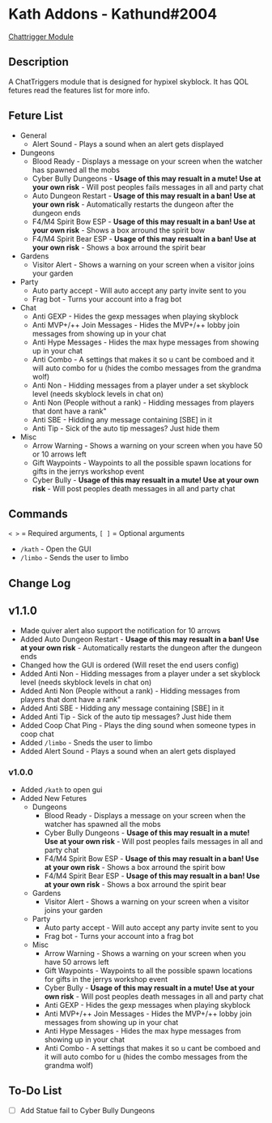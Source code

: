 # Kath Addons - Kathund#2004

[Chattrigger Module](https://www.chattriggers.com/modules/v/KathAddons)

## Description

A ChatTriggers module that is designed for hypixel skyblock. It has QOL fetures read the features list for more info.

## Feture List

- General
  - Alert Sound - Plays a sound when an alert gets displayed
- Dungeons
  - Blood Ready - Displays a message on your screen when the watcher has spawned all the mobs
  - Cyber Bully Dungeons - **Usage of this may resualt in a mute! Use at your own risk** - Will post peoples fails messages in all and party chat
  - Auto Dungeon Restart - **Usage of this may resualt in a ban! Use at your own risk** - Automatically restarts the dungeon after the dungeon ends
  - F4/M4 Spirit Bow ESP - **Usage of this may resualt in a ban! Use at your own risk** - Shows a box arround the spirit bow
  - F4/M4 Spirit Bear ESP - **Usage of this may resualt in a ban! Use at your own risk** - Shows a box arround the spirit bear
- Gardens
  - Visitor Alert - Shows a warning on your screen when a visitor joins your garden
- Party
  - Auto party accept - Will auto accept any party invite sent to you
  - Frag bot - Turns your account into a frag bot
- Chat
  - Anti GEXP - Hides the gexp messages when playing skyblock
  - Anti MVP+/++ Join Messages - Hides the MVP+/++ lobby join messages from showing up in your chat
  - Anti Hype Messages - Hides the max hype messages from showing up in your chat
  - Anti Combo - A settings that makes it so u cant be comboed and it will auto combo for u (hides the combo messages from the grandma wolf)
  - Anti Non - Hidding messages from a player under a set skyblock level (needs skyblock levels in chat on)
  - Anti Non (People without a rank) - Hidding messages from players that dont have a rank"
  - Anti SBE - Hidding any message containing \[SBE\] in it
  - Anti Tip - Sick of the auto tip messages? Just hide them
- Misc
  - Arrow Warning - Shows a warning on your screen when you have 50 or 10 arrows left
  - Gift Waypoints - Waypoints to all the possible spawn locations for gifts in the jerrys workshop event
  - Cyber Bully - **Usage of this may resualt in a mute! Use at your own risk** - Will post peoples death messages in all and party chat

## Commands

`< >` = Required arguments, `[ ]` = Optional arguments

- `/kath` - Open the GUI
- `/limbo` - Sends the user to limbo 

## Change Log

## v1.1.0

- Made quiver alert also support the notification for 10 arrows
- Added Auto Dungeon Restart - **Usage of this may resualt in a ban! Use at your own risk** - Automatically restarts the dungeon after the dungeon ends
- Changed how the GUI is ordered (Will reset the end users config)
- Added Anti Non - Hidding messages from a player under a set skyblock level (needs skyblock levels in chat on)
- Added Anti Non (People without a rank) - Hidding messages from players that dont have a rank"
- Added Anti SBE - Hidding any message containing \[SBE\] in it
- Added Anti Tip - Sick of the auto tip messages? Just hide them
- Added Coop Chat Ping - Plays the ding sound when someone types in coop chat
- Added `/limbo` - Sneds the user to limbo
- Added Alert Sound - Plays a sound when an alert gets displayed

### v1.0.0

- Added `/kath` to open gui
- Added New Fetures
  - Dungeons
    - Blood Ready - Displays a message on your screen when the watcher has spawned all the mobs
    - Cyber Bully Dungeons - **Usage of this may resualt in a mute! Use at your own risk** - Will post peoples fails messages in all and party chat
    - F4/M4 Spirit Bow ESP - **Usage of this may resualt in a ban! Use at your own risk** - Shows a box arround the spirit bow
    - F4/M4 Spirit Bear ESP - **Usage of this may resualt in a ban! Use at your own risk** - Shows a box arround the spirit bear
  - Gardens
    - Visitor Alert - Shows a warning on your screen when a visitor joins your garden
  - Party
    - Auto party accept - Will auto accept any party invite sent to you
    - Frag bot - Turns your account into a frag bot
  - Misc
    - Arrow Warning - Shows a warning on your screen when you have 50 arrows left
    - Gift Waypoints - Waypoints to all the possible spawn locations for gifts in the jerrys workshop event
    - Cyber Bully - **Usage of this may resualt in a mute! Use at your own risk** - Will post peoples death messages in all and party chat
    - Anti GEXP - Hides the gexp messages when playing skyblock
    - Anti MVP+/++ Join Messages - Hides the MVP+/++ lobby join messages from showing up in your chat
    - Anti Hype Messages - Hides the max hype messages from showing up in your chat
    - Anti Combo - A settings that makes it so u cant be comboed and it will auto combo for u (hides the combo messages from the grandma wolf)

## To-Do List

- [ ] Add Statue fail to Cyber Bully Dungeons
